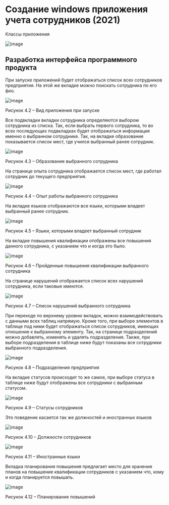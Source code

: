 # Cоздание windows приложения учета сотрудников (2021)

Классы приложения

![image](https://github.com/Evgescha/Diploma---EmployeeCounter/assets/38140129/9fe80cbf-93d0-4de6-bea8-e39ed7ae9b51)

##	Разработка интерфейса программного продукта

При запуске приложений будет отображаться список всех сотрудников предприятия. На этой же вкладке можно поискать сотрудника по его фио. 
 
 ![image](https://github.com/Evgescha/Diploma---EmployeeCounter/assets/38140129/60f2c1b9-0812-4a1e-98d5-592bb652edb9)

Рисунок 4.2 – Вид приложения при запуске

Все подвкладки вкладки сотрудника определяются выбором сотрудника из списка. Так, если выбрать первого сотрудника, то во всех последующих подвкладках будет отображаться информация именно о выбранном сотруднике. Так, на вкладке образование показывается список мест, где учился выбранный ранее сотрудник.

![image](https://github.com/Evgescha/Diploma---EmployeeCounter/assets/38140129/8e566c8b-c1de-400c-bd6b-d87bc6be2156)


Рисунок 4.3 – Образование выбранного сотрудника

На странице опыта сотрудника отображается список мест, где работал сотрудник до текущего предприятия.

 ![image](https://github.com/Evgescha/Diploma---EmployeeCounter/assets/38140129/1896586e-ad81-43b1-9f4f-ed32fe2c41a4)

Рисунок 4.4 – Опыт работы выбранного сотрудника

На вкладке языков отображаются все языки, которыми владеет выбранный ранее сотрудник.

 ![image](https://github.com/Evgescha/Diploma---EmployeeCounter/assets/38140129/a66238e0-5684-4ab7-b81a-34d2c5cd3e8a)

Рисунок 4.5 – Языки, которыми владеет выбранный сотрудник

На вкладке повышения квалификации отображены все повышения данного сотрудника, с указанием что и когда это было.

 ![image](https://github.com/Evgescha/Diploma---EmployeeCounter/assets/38140129/f4cc7f46-87e7-42b0-8b58-1d9703f28bea)

Рисунок 4.6 – Пройденные повышения квалификации выбранного сотрудника

На странице нарушений отображается список всех нарушений сотрудника, если таковые имеются.

 ![image](https://github.com/Evgescha/Diploma---EmployeeCounter/assets/38140129/3dac7db4-4346-457a-a763-2eeaec016d41)

Рисунок 4.7 – Список нарушений выбранного сотрудника

При переходе по верхнему уровню вкладок, можно взаимодействовать с данными всех таблиц напрямую. Кроме того, при выборе элементов в таблице под ними будет отображаться список сотрудников, имеющих отношение к выбранному элементу.
Так, на странице подразделений можно добавлять, изменять и удалять подразделения. Также, при выборе подразделения в таблице ниже будут показаны все сотрудники выбранного подразделения.
 
 ![image](https://github.com/Evgescha/Diploma---EmployeeCounter/assets/38140129/0185506b-8737-4e19-a9d0-643d2ea02887)

Рисунок 4.8 – Подразделения предприятия

На вкладке статусов происходит то же самое, при выборе статуса в таблице ниже будут отображены все сотрудники с выбранным статусом.

 ![image](https://github.com/Evgescha/Diploma---EmployeeCounter/assets/38140129/2eb0b624-aa50-405f-9a54-6ee6cddf7ef5)

Рисунок 4.9 – Статусы сотрудников

Это поведение касается так же должностей и иностранных языков
 
 ![image](https://github.com/Evgescha/Diploma---EmployeeCounter/assets/38140129/eb295465-c1d4-4831-b866-f6ca8036251f)

Рисунок 4.10 – Должности сотрудников


 ![image](https://github.com/Evgescha/Diploma---EmployeeCounter/assets/38140129/ac5cd1f4-1820-4cf0-bb57-13b123480d55)

Рисунок 4.11 – Иностранные языки

Вкладка планирования повышения предлагает место для хранения планов на повышение квалификации сотрудников с указанием что, кому и когда планируется повышать.

 ![image](https://github.com/Evgescha/Diploma---EmployeeCounter/assets/38140129/a2e8d1ea-3d77-46a9-8b7d-65680db5f145)

Рисунок 4.12 – Планирование повышений


